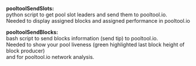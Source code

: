 **pooltoolSendSlots:**\
python script to get pool slot leaders and send them to pooltool.io.\
Needed to display assigned blocks and assigned performance in pooltool.io

**pooltoolSendBlocks:**\
bash script to send blocks information (send tip) to pooltool.io.\
Needed to show your pool liveness (green highlighted last block height of block producer)\
and for pooltool.io network analysis.
